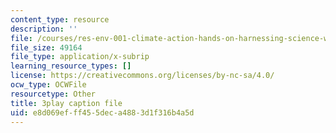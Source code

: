 ```yaml
---
content_type: resource
description: ''
file: /courses/res-env-001-climate-action-hands-on-harnessing-science-with-communities-to-cut-carbon-january-iap-2017/e8d069efff455deca4883d1f316b4a5d_jBoDIObtJQw.vtt
file_size: 49164
file_type: application/x-subrip
learning_resource_types: []
license: https://creativecommons.org/licenses/by-nc-sa/4.0/
ocw_type: OCWFile
resourcetype: Other
title: 3play caption file
uid: e8d069ef-ff45-5dec-a488-3d1f316b4a5d
---
```

